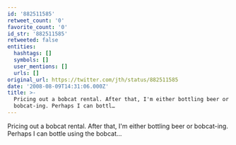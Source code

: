 ```yaml
---
id: '882511585'
retweet_count: '0'
favorite_count: '0'
id_str: '882511585'
retweeted: false
entities:
  hashtags: []
  symbols: []
  user_mentions: []
  urls: []
original_url: https://twitter.com/jth/status/882511585
date: '2008-08-09T14:31:06.000Z'
title: >-
  Pricing out a bobcat rental. After that, I'm either bottling beer or
  bobcat-ing. Perhaps I can bottl…
---
```


Pricing out a bobcat rental. After that, I'm either bottling beer or bobcat-ing. Perhaps I can bottle using the bobcat...
